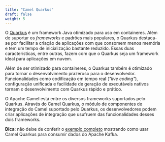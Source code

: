 ```yaml
---
title: "Camel Quarkus"
draft: false
weight: 5
---
```


O [Quarkus](https://quarkus.io/) é um framework Java otimizado para uso em containeres. Além de suportar os _frameworks_ e padrões mais populares, o Quarkus destaca-se por facilitar a criação de aplicações com que consomem menos memória e tem um tempo de inicialização bastante reduzido. Essas duas características, entre outras, fazem com que o Quarkus seja um framework ideal para aplicações em nuvem.

Além de ser otimizado para containeres, o Quarkus também é otimizado para tornar o desenvolvimento prazeroso para o desenvolvedor. Funcionalidades como codificação em tempo real (_"live coding"_), configuração unificada e facilidade de geração de executáveis nativos tornam o desenvolvimento com Quarkus rápido e prático. 

O Apache Camel está entre os diversos frameworks suportados pelo Quarkus. Através do Camel Quarkus, o módulo de componentes de integração do Camel suportado pelo Quarkus, os desenvolvedores podem criar aplicações de integração que usufruem das funcionalidades desses dois frameworks.

**Dica**: não deixe de conferir o [exemplo completo](https://github.com/integracao-passo-a-passo/camel-passo-a-passo/tree/master/kafka-camel-quarkus) mostrando como usar Camel Quarkus para consumir dados do Apache Kafka.